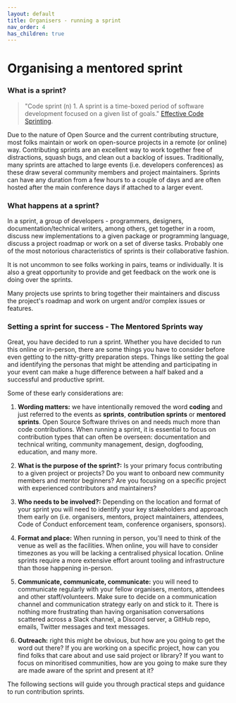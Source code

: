 ```yaml
---
layout: default
title: Organisers - running a sprint
nav_order: 4
has_children: true
---
```


# Organising a mentored sprint

### What is a sprint?

>"Code sprint (n) 1. A sprint is a time-boxed period of software development focused on a given list of goals." [Effective Code Sprinting](https://www.slideshare.net/reidab/effective-code-sprinting).

Due to the nature of Open Source and the current contributing structure, most folks maintain or work on open-source projects in a remote (or online) way. Contributing sprints are an excellent way to work together free of distractions,  squash bugs, and clean out a backlog of issues.
Traditionally, many sprints are attached to large events (i.e. developers conferences) as these draw several community members and project maintainers.
Sprints can have any duration from a few hours to a couple of days and are often hosted after the main conference days if attached to a larger event.

### What happens at a sprint?

In a sprint, a group of developers - programmers, designers, documentation/technical writers, among others, get together in a room, discuss new implementations to a given package or programming language, discuss a project roadmap or work on a set of diverse tasks. Probably one of the most notorious characteristics of sprints is their collaborative fashion.

It is not uncommon to see folks working in pairs, teams or individually. It is also a great opportunity to provide and get feedback on the work one is doing over the sprints.

Many projects use sprints to bring together their maintainers and discuss the project's roadmap and work on urgent and/or complex issues or features.

### Setting a sprint for success - The Mentored Sprints way

Great, you have decided to run a sprint. Whether you have decided to run this online or in-person, there are some things you have to consider before even getting to the nitty-gritty preparation steps. Things like setting the goal and identifying the personas that might be attending and participating in your event can make a huge difference between a half baked and a successful and productive sprint.

Some of these early considerations are:

1. **Wording matters:** we have intentionally removed the word **coding** and just referred to the events as **sprints**, **contribution sprints** or **mentored** **sprints**. Open Source Software thrives on and needs much more than code contributions. When running a sprint, it is essential to focus on contribution types that can often be overseen: documentation and technical writing, community management, design, dogfooding, education, and many more.

2. **What is the purpose of the sprint?:** Is your primary focus contributing to a given project or projects? Do you want to onboard new community members and mentor beginners? Are you focusing on a specific project with experienced contributors and maintainers?

3. **Who needs to be involved?:** Depending on the location and format of your sprint you will need to identify your key stakeholders and approach them early on (i.e. organisers, mentors, project maintainers, attendees, Code of Conduct enforcement team, conference organisers, sponsors).

4. **Format and place:** When running in person, you'll need to think of the venue as well as the facilities. When online, you will have to consider timezones as you will be lacking a centralised physical location. Online sprints require a more extensive effort arount tooling and infrastructure than those happening in-person.

5. **Communicate, communicate, communicate:** you will need to communicate regularly with your fellow organisers, mentors, attendees and other staff/volunteers. Make sure to decide on a communication channel and communication strategy early on and stick to it. There is nothing more frustrating than having organisation conversations scattered across a Slack channel, a Discord server, a GitHub repo, emails, Twitter messages and text messages.

6. **Outreach:** right this might be obvious, but how are you going to get the word out there? If you are working on a specific project, how can you find folks that care about and use said project or library? If you want to focus on minoritised communities, how are you going to make sure they are made aware of the sprint and present at it?

The following sections will guide you through practical steps and guidance to run contribution sprints.
